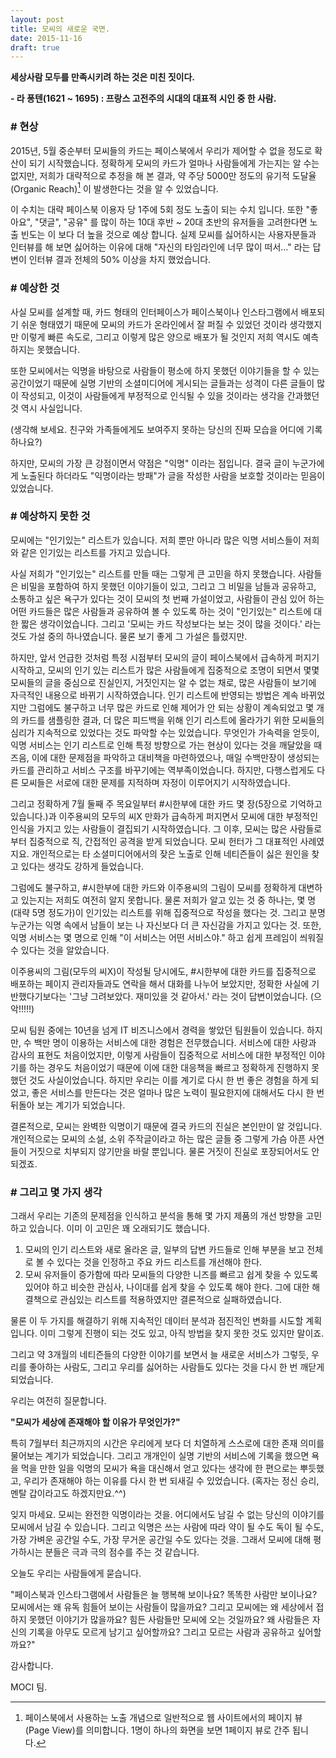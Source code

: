 ```yaml
---
layout: post
title: 모씨의 새로운 국면.
date: 2015-11-16
draft: true
---
```

__세상사람 모두를 만족시키려 하는 것은 미친 짓이다.__

__- 라 퐁텐(1621 ~ 1695) : 프랑스 고전주의 시대의 대표적 시인 중 한 사람.__
 
### # 현상
 
2015년, 5월 중순부터 모씨들의 카드는 페이스북에서 우리가 제어할 수 없을 정도로 확산이 되기 시작했습니다.
정확하게 모씨의 카드가 얼마나 사람들에게 가는지는 알 수는 없지만, 저희가 대략적으로 추정을 해 본 결과,
약 주당 5000만 정도의 유기적 도달율(Organic Reach)[^1] 이 발생한다는 것을 알 수 있었습니다.
 
[^1]: 페이스북에서 사용하는 노출 개념으로 일반적으로 웹 사이트에서의 페이지 뷰(Page View)를 의미합니다.
1명이 하나의 화면을 보면 1페이지 뷰로 간주 됩니다.

이 수치는 대략 페이스북 이용자 당 1주에 5회 정도 노출이 되는 수치 입니다. 또한 "좋아요", "댓글",
"공유" 를 많이 하는 10대 후반 ~ 20대 초반의 유저들을 고려한다면 노출 빈도는 이 보다 더 높을 것으로 예상
합니다. 실제 모씨를 싫어하시는 사용자분들과 인터뷰를 해 보면 싫어하는 이유에 대해 "자신의 타임라인에
너무 많이 떠서..." 라는 답변이 인터뷰 결과 전체의 50% 이상을 차지 했었습니다.
 
### # 예상한 것
 
사실 모씨를 설계할 때, 카드 형태의 인터페이스가 페이스북이나 인스타그램에서 배포되기 쉬운 형태였기
때문에 모씨의 카드가 온라인에서 잘 퍼질 수 있었던 것이라 생각했지만 이렇게 빠른 속도로, 그리고 이렇게
많은 양으로 배포가 될 것인지 저희 역시도 예측하지는 못했습니다.
 
또한 모씨에서는 익명을 바탕으로 사람들이 평소에 하지 못했던 이야기들을 할 수 있는 공간이었기 때문에
실명 기반의 소셜미디어에 게시되는 글들과는 성격이 다른 글들이 많이 작성되고, 이것이 사람들에게 부정적으로
인식될 수 있을 것이라는 생각을 간과했던 것 역시 사실입니다.
 
(생각해 보세요. 친구와 가족들에게도 보여주지 못하는 당신의 진짜 모습을 어디에 기록하나요?)
 
하지만, 모씨의 가장 큰 강점이면서 약점은 "익명" 이라는 점입니다. 결국 글이 누군가에게 노출된다 하더라도
"익명이라는 방패"가 글을 작성한 사람을 보호할 것이라는 믿음이 있었습니다.
 
### # 예상하지 못한 것
모씨에는 "인기있는" 리스트가 있습니다. 저희 뿐만 아니라 많은 익명 서비스들이 저희와 같은 인기있는
리스트를 가지고 있습니다.

사실 저희가 "인기있는" 리스트를 만들 때는 그렇게 큰 고민을 하지 못했습니다. 사람들은 비밀을 포함하여
하지 못했던 이야기들이 있고, 그리고 그 비밀을 남들과 공유하고, 소통하고 싶은 욕구가 있다는 것이 모씨의
첫 번째 가설이었고, 사람들이 관심 있어 하는 어떤 카드들은 많은 사람들과 공유하여 볼 수 있도록 하는
것이 "인기있는" 리스트에 대한 짧은 생각이었습니다. 그리고 '모씨는 카드 작성보다는 보는 것이 많을 것이다.'
라는 것도 가설 중의 하나였습니다. 물론 보기 좋게 그 가설은 틀렸지만.
 
하지만, 앞서 언급한 것처럼 특정 시점부터 모씨의 글이 페이스북에서 급속하게 퍼지기 시작하고, 모씨의
인기 있는 리스트가 많은 사람들에게 집중적으로 조명이 되면서 몇몇 모씨들의 글을 중심으로 진실인지,
거짓인지는 알 수 없는 채로, 많은 사람들이 보기에 자극적인 내용으로 바뀌기 시작하였습니다. 인기 리스트에
반영되는 방법은 계속 바뀌었지만 그럼에도 불구하고 너무 많은 카드로 인해 제어가 안 되는 상황이 계속되었고
몇 개의 카드를 샘플링한 결과, 더 많은 피드백을 위해 인기 리스트에 올라가기 위한 모씨들의 심리가
지속적으로 있었다는 것도 파악할 수는 있었습니다. 무엇인가 가속력을 얻듯이, 익명 서비스는 인기 리스트로
인해 특정 방향으로 가는 현상이 있다는 것을 깨달았을 때 즈음, 이에 대한 문제점을 파악하고 대비책을
마련하였으나, 매일 수백만장이 생성되는 카드를 관리하고 서비스 구조를 바꾸기에는 역부족이었습니다.
하지만, 다행스럽게도 다른 모씨들은 서로에 대한 문제를 지적하며 자정이 이루어지기 시작하였습니다.
 
그리고 정확하게 7월 둘째 주 목요일부터 #시한부에 대한 카드 몇 장(5장으로 기억하고 있습니다.)과
이주용씨의 모두의 씨X 만화가 급속하게 퍼지면서 모씨에 대한 부정적인 인식을 가지고 있는 사람들이
결집되기 시작하였습니다. 그 이후, 모씨는 많은 사람들로부터 집중적으로 직, 간접적인 공격을 받게 되었습니다.
모씨 헌터가 그 대표적인 사례였지요. 개인적으로는 타 소셜미디어에서의 잦은 노출로 인해 네티즌들이 싫은
원인을 찾고 있다는 생각도 강하게 들었습니다.
 
그럼에도 불구하고, #시한부에 대한 카드와 이주용씨의 그림이 모씨를 정확하게 대변하고 있는지는 저희도
여전히 알지 못합니다. 물론 저희가 알고 있는 것 중 하나는, 몇 명(대략 5명 정도가)이 인기있는 리스트를
위해 집중적으로 작성을 했다는 것. 그리고 분명 누군가는 익명 속에서 남들이 보는 나 자신보다 더 큰
자신감을 가지고 있다는 것. 또한, 익명 서비스는 몇 명으로 인해 "이 서비스는 어떤 서비스야." 하고 쉽게
프레임이 씌워질 수 있다는 것을 알았습니다.
 
이주용씨의 그림(모두의 씨X)이 작성될 당시에도, #시한부에 대한 카드를 집중적으로 배포하는 페이지
관리자들과도 연락을 해서 대화를 나누어 보았지만, 정확한 사실에 기반했다기보다는 '그냥 그려보았다.
재미있을 것 같아서.' 라는 것이 답변이었습니다. (으악!!!!!)
 
모씨 팀원 중에는 10년을 넘게 IT 비즈니스에서 경력을 쌓았던 팀원들이 있습니다. 하지만, 수 백만
명이 이용하는 서비스에 대한 경험은 전무했습니다. 서비스에 대한 사랑과 감사의 표현도 처음이었지만,
이렇게 사람들이 집중적으로 서비스에 대한 부정적인 이야기를 하는 경우도 처음이었기 때문에 이에 대한
대응책을 빠르고 정확하게 진행하지 못했던 것도 사실이었습니다. 하지만 우리는 이를 계기로 다시 한 번
좋은 경험을 하게 되었고, 좋은 서비스를 만든다는 것은 얼마나 많은 노력이 필요한지에 대해서도
다시 한 번 뒤돌아 보는 계기가 되었습니다.
 
결론적으로, 모씨는 완벽한 익명이기 때문에 결국 카드의 진실은 본인만이 알 것입니다.
개인적으로는 모씨의 소설, 소위 주작글이라고 하는 많은 글들 중 그렇게 가슴 아픈 사연들이 거짓으로
치부되지 않기만을 바랄 뿐입니다. 물론 거짓이 진실로 포장되어서도 안 되겠죠.
 
### # 그리고 몇 가지 생각
그래서 우리는 기존의 문제점을 인식하고 분석을 통해 몇 가지 제품의 개선 방향을 고민하고 있습니다.
이미 이 고민은 꽤 오래되기도 했습니다.
 
1. 모씨의 인기 리스트와 새로 올라온 글, 일부의 답변 카드들로 인해 부분을 보고 전체로 볼 수 있다는
것을 인정하고 주요 카드 리스트를 개선해야 한다.
2. 모씨 유저들이 증가함에 따라 모씨들의 다양한 니즈를 빠르고 쉽게 찾을 수 있도록 있어야 하고 비슷한
관심사, 나이대를 쉽게 찾을 수 있도록 해야 한다. 그에 대한 해결책으로 관심있는 리스트를 적용하였지만
결론적으로 실패하였습니다.

물론 이 두 가지를 해결하기 위해 지속적인 데이터 분석과 점진적인 변화를 시도할 계획입니다. 이미
그렇게 진행이 되는 것도 있고, 아직 방법을 찾지 못한 것도 있지만 말이죠.
 
그리고 약 3개월의 네티즌들의 다양한 이야기를 보면서 늘 새로운 서비스가 그렇듯, 우리를 좋아하는 사람도,
그리고 우리를 싫어하는 사람들도 있다는 것을 다시 한 번 깨닫게 되었습니다.
 
우리는 여전히 질문합니다.

__"모씨가 세상에 존재해야 할 이유가 무엇인가?"__
 
특히 7월부터 최근까지의 시간은 우리에게 보다 더 치열하게 스스로에 대한 존재 의미를 물어보는 계기가
되었습니다. 그리고 개개인이 실명 기반의 서비스에 기록을 했으면 욕을 먹을 만한 일을 익명의 모씨가 욕을
대신해서 얻고 있다는 생각에 한 편으로는 뿌듯했고, 우리가 존재해야 하는 이유를 다시 한 번 되새길
수 있었습니다. (혹자는 정신 승리, 멘탈 갑이라고도 하겠지만요.^^)
 
잊지 마세요. 모씨는 완전한 익명이라는 것을.
어디에서도 남길 수 없는 당신의 이야기를 모씨에서 남길 수 있습니다.
그리고 익명은 쓰는 사람에 따라 약이 될 수도 독이 될 수도, 가장 가벼운 공간일 수도, 가장 무거운 공간일
수도 있다는 것을. 그래서 모씨에 대해 평가하시는 분들은 극과 극의 점수를 주는 것 같습니다.
 
오늘도 우리는 사람들에게 묻습니다.

"페이스북과 인스타그램에서 사람들은 늘 행복해 보이나요? 똑똑한 사람만 보이나요? 모씨에서는 왜 유독
힘들어 보이는 사람들이 많을까요? 그리고 모씨에는 왜 세상에서 접하지 못했던 이야기가 많을까요? 힘든
사람들만 모씨에 오는 것일까요? 왜 사람들은 자신의 기록을 아무도 모르게 남기고 싶어할까요? 그리고
모르는 사람과 공유하고 싶어할까요?"
 
감사합니다.
 
MOCI 팀.
